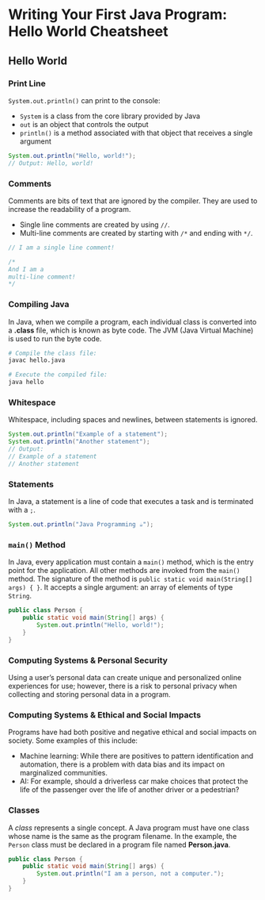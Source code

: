 # Writing Your First Java Program: Hello World Cheatsheet

## Hello World

### Print Line

`System.out.println()` can print to the console:

-   `System` is a class from the core library provided by Java
-   `out` is an object that controls the output
-   `println()` is a method associated with that object that receives a single argument

```java
System.out.println("Hello, world!");
// Output: Hello, world!
```

### Comments

Comments are bits of text that are ignored by the compiler. They are used to increase the readability of a program.

-   Single line comments are created by using `//`.
-   Multi-line comments are created by starting with `/*` and ending with `*/`.

```java
// I am a single line comment!

/*
And I am a
multi-line comment!
*/
```

### Compiling Java

In Java, when we compile a program, each individual class is converted into a **.class** file, which is known as byte code. The JVM (Java Virtual Machine) is used to run the byte code.

```bash
# Compile the class file:
javac hello.java

# Execute the compiled file:
java hello
```

### Whitespace

Whitespace, including spaces and newlines, between statements is ignored.

```java
System.out.println("Example of a statement");
System.out.println("Another statement");
// Output:
// Example of a statement
// Another statement
```

### Statements

In Java, a statement is a line of code that executes a task and is terminated with a `;`.

```java
System.out.println("Java Programming ☕️");
```

### `main()` Method

In Java, every application must contain a `main()` method, which is the entry point for the application. All other methods are invoked from the `main()` method. The signature of the method is `public static void main(String[] args) { }`. It accepts a single argument: an array of elements of type `String`.

```java
public class Person {
    public static void main(String[] args) {
        System.out.println("Hello, world!");
    }
}
```

### Computing Systems & Personal Security

Using a user’s personal data can create unique and personalized online experiences for use; however, there is a risk to personal privacy when collecting and storing personal data in a program.

### Computing Systems & Ethical and Social Impacts

Programs have had both positive and negative ethical and social impacts on society. Some examples of this include:

-   Machine learning: While there are positives to pattern identification and automation, there is a problem with data bias and its impact on marginalized communities.
-   AI: For example, should a driverless car make choices that protect the life of the passenger over the life of another driver or a pedestrian?

### Classes

A _class_ represents a single concept. A Java program must have one class whose name is the same as the program filename. In the example, the `Person` class must be declared in a program file named **Person.java**.

```java
public class Person {
    public static void main(String[] args) {
        System.out.println("I am a person, not a computer.");
    }
}
```
